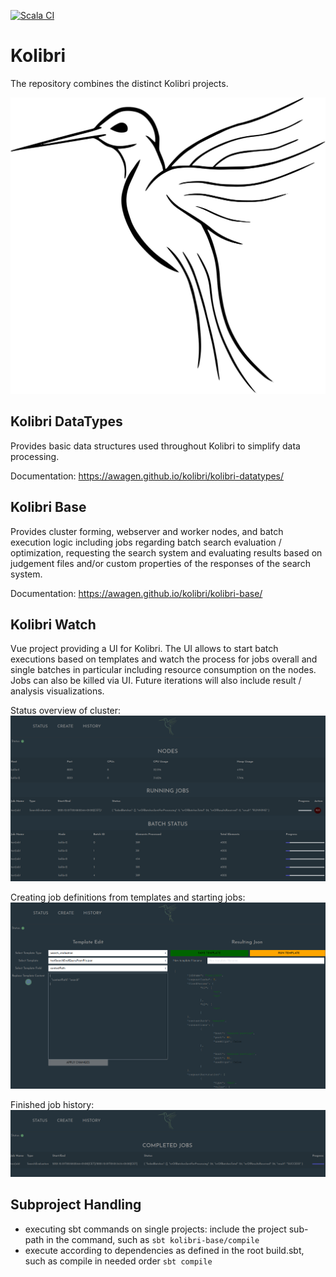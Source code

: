 [![Scala CI](https://github.com/awagen/kolibri/actions/workflows/scala.yml/badge.svg?event=push)](https://github.com/awagen/kolibri/actions/workflows/scala.yml)

# Kolibri
The repository combines the distinct Kolibri projects.

![Alt text](images/kolibri.svg?raw=true "Kolibri")

## Kolibri DataTypes
Provides basic data structures used throughout Kolibri to simplify data
processing.

Documentation: <https://awagen.github.io/kolibri/kolibri-datatypes/>

## Kolibri Base
Provides cluster forming, webserver and worker nodes, and batch execution logic including
jobs regarding batch search evaluation / optimization, requesting the search system
and evaluating results based on judgement files and/or custom properties
of the responses of the search system.

Documentation: <https://awagen.github.io/kolibri/kolibri-base/>

## Kolibri Watch
Vue project providing a UI for Kolibri.
The UI allows to start batch executions based on templates and watch the process for jobs overall
and single batches in particular including resource consumption on the nodes.
Jobs can also be killed via UI.
Future iterations will also include result / analysis visualizations.

Status overview of cluster:
![KolibriWatch Status](images/kolibri-watch-status.png?raw=true "KolibriWatch Status")

Creating job definitions from templates and starting jobs:
![KolibriWatch Templates](images/kolibri-watch-templates.png?raw=true "KolibriWatch Templates")

Finished job history:
![KolibriWatch History](images/kolibri-watch-finished-jobs.png?raw=true "KolibriWatch Finished Jobs")


## Subproject Handling
- executing sbt commands on single projects: include the project sub-path
in the command, such as ```sbt kolibri-base/compile```
- execute according to dependencies as defined in the root build.sbt, such as
compile in needed order ```sbt compile```


